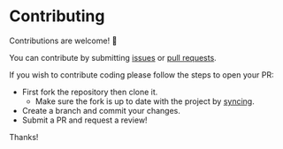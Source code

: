 # Contributing

Contributions are welcome! :tada:

You can contribute by submitting [issues](https://github.com/peaonunes/react-apollo-feature-flag/issues) or [pull requests](https://github.com/peaonunes/react-apollo-feature-flag/pulls).

If you wish to contribute coding please follow the steps to open your PR:
* First fork the repository then clone it.
  * Make sure the fork is up to date with the project by [syncing](https://help.github.com/articles/syncing-a-fork/).
* Create a branch and commit your changes.
* Submit a PR and request a review!

Thanks!

